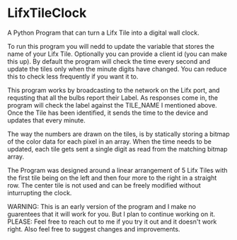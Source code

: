 # LifxTileClock
A Python Program that can turn a Lifx Tile into a digital wall clock.

To run this program you will nedd to update the variable that stores the name of your Lifx Tile. Optionally you can provide a client id
(you can make this up). By default the program will check the time every second and update the tiles only when the minute digits have 
changed. You can reduce this to check less frequently if you want it to.

This program works by broadcasting to the network on the Lifx port, and requsting that all the bulbs report their Label. As responses come
in, the program will check the label against the TILE_NAME I mentioned above. Once the Tile has been identified, it sends the time to the 
device and updates that every minute.

The way the numbers are drawn on the tiles, is by statically storing a bitmap of the color data for each pixel in an array. When the time 
needs to be updated, each tile gets sent a single digit as read from the matching bitmap array. 

The Program was designed around a linear arrangement of 5 Lifx Tiles with the first tile being on the left and then four more to the 
right in a straight row. The center tile is not used and can be freely modified without inturrupting the clock.

WARNING: This is an early version of the program and I make no guarentees that it will work for you. But I plan to continue working on it. 
PLEASE:  Feel free to reach out to me if you try it out and it doesn't work right. Also feel free to suggest changes and improvements.
